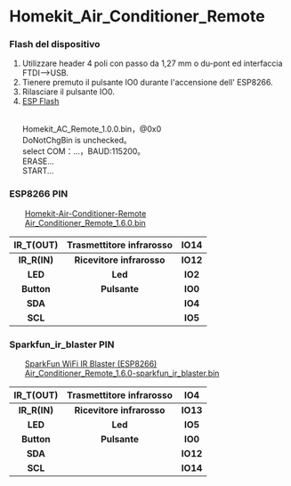 # Homekit_Air_Conditioner_Remote

### Flash del dispositivo
<ol>
<li>Utilizzare header 4 poli con passo da 1,27 mm o du-pont ed interfaccia FTDI-->USB.</li>
<li>Tienere premuto il pulsante IO0 durante l'accensione dell' ESP8266.</li>
<li>Rilasciare il pulsante IO0.</li>
<li> <a href="https://www.espressif.com.cn/zh-hans/support/download/other-tools">ESP Flash </a></li>

<br>Homekit_AC_Remote_1.0.0.bin，@0x0
<br>DoNotChgBin is unchecked。
<br>select COM：...，BAUD:115200。
<br>ERASE...
<br>START...
</ol>

<!--
<div align="center">
<br><img src="/image/flash_download.jpg"  width="50%" alt="flash_download"/>
</div>
-->

### ESP8266 PIN 
&emsp;&emsp;[Homekit-Air-Conditioner-Remote](https://github.com/LouisLee985/Homekit-Air-Conditioner-Remote/tree/main/hardware)
<br>&emsp;&emsp;[Air_Conditioner_Remote_1.6.0.bin](/firware_bin)
<div align = "center">

| IR_T(OUT) | Trasmettitore infrarosso |IO14|
| :---: | :---: |:---: |
|**IR_R(IN)** | **Ricevitore infrarosso** |**IO12**|
|**LED** |**Led** |**IO2**|
|**Button**|**Pulsante** |**IO0** |
|**SDA**| |**IO4** |
|**SCL**| |**IO5** |
</div>

### Sparkfun_ir_blaster PIN
&emsp;&emsp;[SparkFun WiFi IR Blaster (ESP8266)](https://github.com/sparkfun/ESP8266_WiFi_IR_Blaster)
<br>&emsp;&emsp;[Air_Conditioner_Remote_1.6.0-sparkfun_ir_blaster.bin](/firware_bin)
<div align = "center">

| IR_T(OUT) | Trasmettitore infrarosso |IO4|
| :---: | :---: |:---: |
|**IR_R(IN)** | **Ricevitore infrarosso** |**IO13**|
|**LED** |**Led** |**IO5**|
|**Button**|**Pulsante** |**IO0** |
|**SDA**| |**IO12** |
|**SCL**| |**IO14** |
</div>

